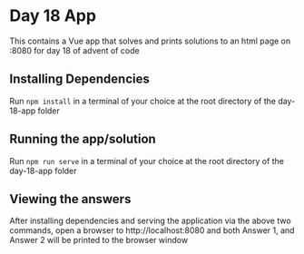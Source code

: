 # Day 18 App

This contains a Vue app that solves and prints solutions to an html page on :8080 for day 18 of advent of code

## Installing Dependencies

Run `npm install` in a terminal of your choice at the root directory of the day-18-app folder

## Running the app/solution

Run `npm run serve` in a terminal of your choice at the root directory of the day-18-app folder

## Viewing the answers

After installing dependencies and serving the application via the above two commands, open a browser to http://localhost:8080 and both Answer 1, and Answer 2 will be printed to the browser window
